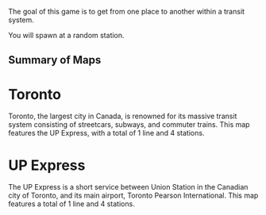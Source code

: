 The goal of this game is to get from one place to another within a transit system.

You will spawn at a random station.



## Summary of Maps

# Toronto
Toronto, the largest city in Canada, is renowned for its massive transit system consisting of streetcars, subways, and commuter trains. This map features the UP Express, with a total of 1 line and 4 stations.

# UP Express
The UP Express is a short service between Union Station in the Canadian city of Toronto, and its main airport, Toronto Pearson International. This map features a total of 1 line and 4 stations.